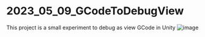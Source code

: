 # 2023_05_09_GCodeToDebugView
This project is a small experiment to debug as view GCode in Unity
![image](https://github.com/EloiStree/2023_05_09_GCodeToDebugView/assets/20149493/4e1d05e0-181f-445c-bafc-d44610298640)

